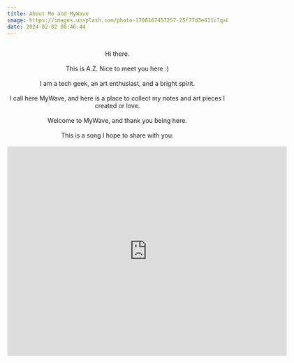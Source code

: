 ```yaml
---
title: About Me and MyWave
image: https://images.unsplash.com/photo-1708167457257-25f77d3e411c?q=80&w=3830&auto=format&fit=crop&ixlib=rb-4.0.3&ixid=M3wxMjA3fDB8MHxwaG90by1wYWdlfHx8fGVufDB8fHx8fA%3D%3D
date: 2024-02-02 00:46:44
---
```

</br>
<center>Hi there.</center>
</br>
<center>This is A.Z. Nice to meet you here :)</center>
</br>
<center>I am a tech geek, an art enthusiast, and a bright spirit.</center>
</br>
<center>I call here MyWave, and here is a place to collect my notes and art pieces I created or love.</center>
</br>
<center>Welcome to MyWave, and thank you being here. </center>
</br>
<center>This is a song I hope to share with you:</center>
</br>
<center>
    <iframe
    width="640"
    height="480"
    src="https://www.youtube.com/embed/41U78QP8nBk"
    frameborder="0"
    allow="autoplay; encrypted-media"
    allowfullscreen
    >
    </iframe>
</center>
